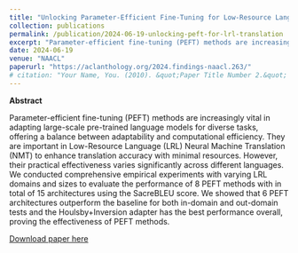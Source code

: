 ```yaml
---
title: "Unlocking Parameter-Efficient Fine-Tuning for Low-Resource Language Translation"
collection: publications
permalink: /publication/2024-06-19-unlocking-peft-for-lrl-translation
excerpt: "Parameter-efficient fine-tuning (PEFT) methods are increasingly vital in adapting large-scale pre-trained language models for diverse tasks, offering a balance between adaptability and computational efficiency. They are important in Low-Resource Language (LRL) Neural Machine Translation (NMT) to enhance translation accuracy with minimal resources. However, their practical effectiveness varies significantly across different languages. We conducted comprehensive empirical experiments with varying LRL domains and sizes to evaluate the performance of 8 PEFT methods with in total of 15 architectures using the SacreBLEU score. We showed that 6 PEFT architectures outperform the baseline for both in-domain and out-domain tests and the Houlsby+Inversion adapter has the best performance overall, proving the effectiveness of PEFT methods."
date: 2024-06-19
venue: "NAACL"
paperurl: "https://aclanthology.org/2024.findings-naacl.263/"
# citation: "Your Name, You. (2010). &quot;Paper Title Number 2.&quot; <i>Journal 1</i>. 1(2)."
---
```


**Abstract**

Parameter-efficient fine-tuning (PEFT) methods are increasingly vital in adapting large-scale pre-trained language models for diverse tasks, offering a balance between adaptability and computational efficiency. They are important in Low-Resource Language (LRL) Neural Machine Translation (NMT) to enhance translation accuracy with minimal resources. However, their practical effectiveness varies significantly across different languages. We conducted comprehensive empirical experiments with varying LRL domains and sizes to evaluate the performance of 8 PEFT methods with in total of 15 architectures using the SacreBLEU score. We showed that 6 PEFT architectures outperform the baseline for both in-domain and out-domain tests and the Houlsby+Inversion adapter has the best performance overall, proving the effectiveness of PEFT methods.

[Download paper here](https://aclanthology.org/2024.findings-naacl.263/)
